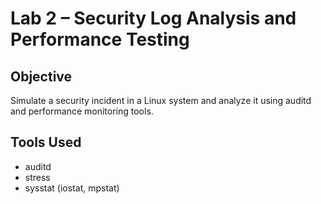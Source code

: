 # Lab 2 – Security Log Analysis and Performance Testing

## Objective
Simulate a security incident in a Linux system and analyze it using auditd and performance monitoring tools.

## Tools Used
- auditd
- stress
- sysstat (iostat, mpstat)
